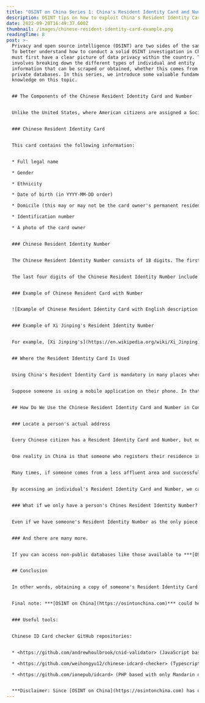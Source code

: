 ```yaml
---
title: "OSINT on China Series 1: China's Resident Identity Card and Number"
description: OSINT tips on how to exploit China's Resident Identity Card and Number
date: 2022-09-20T16:49:37.600Z
thumbnail: /images/chinese-resident-identity-card-example.png
readingTime: 8
post: >-
  Privacy and open source intelligence (OSINT) are two sides of the same coin.
  To better understand how to conduct a solid OSINT investigation in China, we
  must first have a clear picture of data privacy within the country. This
  involves breaking down the different types of individual and entity
  information that can be scraped or obtained, whether this comes from public or
  private databases. In this series, we introduce some valuable fundamental
  knowledge on this topic.


  ## The Components of the Chinese Resident Identity Card and Number


  Unlike the United States, where American citizens are assigned a Social Security Number and Card, Chinese citizens must apply for a mandatory, universal Resident Identity Card and Number when they turn 16.


  ### Chinese Resident Identity Card


  This card contains the following information:


  * Full legal name

  * Gender

  * Ethnicity

  * Date of birth (in YYYY-MM-DD order)

  * Domicile (this may or may not be the card owner's permanent residential address)

  * Identification number

  * A photo of the card owner


  ### Chinese Resident Identity Number


  The Chinese Resident Identity Number consists of 18 digits. The first six digits represent the locality where the card owner was born. And denote the province, prefecture-level divisions, and county, with two digits assigned to each area. These numbers are then followed by eight digits showing the card owner's date of birth in YYYYMMDD format.


  The last four digits of the Chinese Resident Identity Number include three digits representing the sequence of people born in the same area and on the same date. And the last one of these three digits shows the card holder's gender (even = female, odd = male). Finally, a check digit ranging from one to ten, with "X" used to represent ten.


  ### Example of Chinese Resident Card with Number


  ![Example of Chinese Resident Identity Card with English description for OSINT research.](/images/chinese-resident-identity-card-example.png "Example of Chinese Resident Identity Card")


  ### Example of Xi Jinping's Resident Identity Number


  For example, [Xi Jinping's](https://en.wikipedia.org/wiki/Xi_Jinping) Resident Identity Number is ***[110101195306153019](https://www.dialoguechina.com/%E6%81%B6%E4%BF%97%E7%BB%B4%E5%9F%BA%E6%A1%88-%E8%B4%A3%E4%BB%BB%E4%BA%BA/)***, where 11 represents Beijing, and 0101 represents the Dōngchéng district. 1953-06-15 is his date of birth, 301 is his area and date number sequence, while one(1) means Xi is he. And 9 is the check digit.


  ## Where the Resident Identity Card Is Used


  Using China's Resident Identity Card is mandatory in many places where registration of some form is required, such as public services like government affairs. Even most semi-public or private services like buying a railway ticket, booking a flight, checking in at a hotel, and signing up on major social media platforms require submitting a Resident Identity Card or Resident Identity Number for verification purposes.


  Suppose someone is using a mobile application on their phone. In that case, that person must submit a Resident Identity Number and undergo an AI facial recognition procedure. And the service provider will cross-reference the information with the government database to check if their facial recognition image data matches their Resident Identity Number.


  ## How Do We Use the Chinese Resident Identity Card and Number in Conducting OSINT Investigation in China?


  ### Locate a person's actual address


  Every Chinese citizen has a Resident Identity Card and Number, but not all Resident Identity Cards have the same status.


  One reality in China is that someone who registers their residence in a big city will receive many social benefits, including local healthcare and easy enrolment in the local education system for their children. They can also buy property in the same city without too many bureaucratic hurdles, among other benefits.


  Many times, if someone comes from a less affluent area and successfully gets a job with the government or a government-affiliated organization in a big city like Beijing or Shanghai, that person will get the chance to register as a citizen of that city, thus receiving the benefits that come with residential status. This system mainly works to keep people from migrating from rural areas to big cities.


  By accessing an individual's Resident Identity Card and Number, we can most likely verify their actual address if they locate in a big city. If these individuals had the privilege of changing their registered residence to one located in a big city when they found employment, their organization might also allocate conveniences such as a company apartment or an expedited property purchase at a lower price. From our experience, this person's residential address will not be too far from their workplace if they work for the government or a state-owned enterprise.


  ### What if we only have a person's Chines Resident Identity Number?


  Even if we have someone's Resident Identity Number as the only piece of information available, we can still verify their date of birth and their birthplace - from here, we can extrapolate additional data such as their age and their background based on their location. This provides us with plenty of helpful information for social engineering purposes.


  ### And there are many more.


  If you can access non-public databases like those available to ***[OSINT on China](https://osintonchina.com)***, you'll have almost every detail of that person at your fingertips. Such as any phone numbers they've registered, their travel history, where they checked in, whom they checked in with, what they bought online, what social media profiles they have, and so on and so forth.


  ## Conclusion


  In other words, obtaining a copy of someone's Resident Identity Card or Number is the first step to conducting an OSINT investigation on that person.


  Final note: ***[OSINT on China](https://osintonchina.com)*** could help you to identify your target's Chinese Resident Card or Number if you provide solid leads for us to conduct throughout the investigation.


  ### Useful tools:


  Chinese ID Card checker GitHub repositories:


  * <https://github.com/andrewhoulbrook/cnid-validator> (JavaScript based with detailed English explanation)

  * <https://github.com/weihongyu12/chinese-idcard-checker> (Typescript based with Mandarin document only)

  * <https://github.com/ionepub/idcard> (PHP based with only Mandarin document)


  ***Disclaimer: Since [OSINT on China](https://osintonchina.com) has our database, we did not test the GitHub repositories.***
---
```

